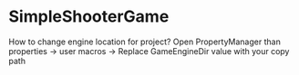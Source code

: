# SimpleShooterGame

How to change engine location for project?
Open PropertyManager than properties -> user macros -> Replace GameEngineDir value with your copy path